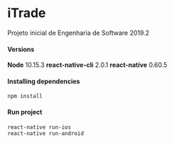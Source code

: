 # iTrade

Projeto inicial de Engenharia de Software 2019.2

#### Versions
**Node** 10.15.3
**react-native-cli** 2.0.1
**react-native** 0.60.5

#### Installing dependencies
`npm install`

#### Run project
```
react-native run-ios
react-native run-android
```
